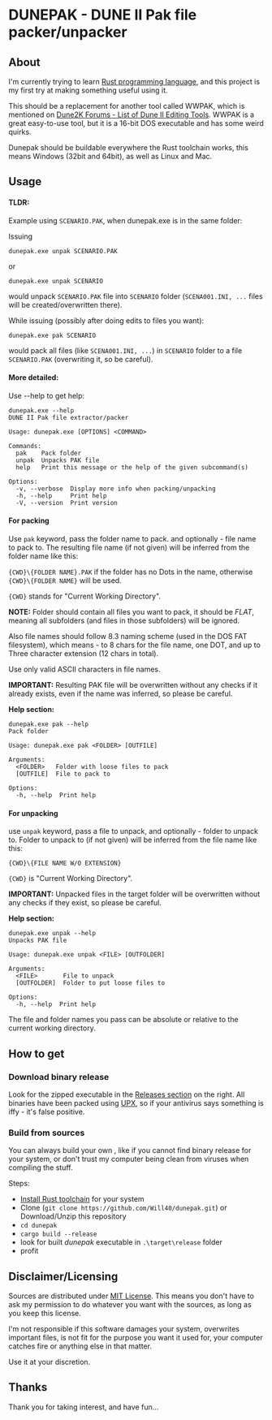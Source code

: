 # DUNEPAK - DUNE II Pak file packer/unpacker

## About
I'm currently trying to learn [Rust programming language](https://www.rust-lang.org/), and this project is my first try at making something useful using it.

This should be a replacement for another tool called WWPAK, which is mentioned on [Dune2K Forums - List of Dune II Editing Tools](https://forum.dune2k.com/topic/19752-list-of-dune-ii-editing-tools/). WWPAK is a great easy-to-use tool, but it is a 16-bit DOS executable and has some weird quirks.

Dunepak should be buildable everywhere the Rust toolchain works, this means Windows (32bit and 64bit), as well as Linux and Mac.

## Usage

#### TLDR:

Example using `SCENARIO.PAK`, when dunepak.exe is in the same folder:

Issuing 
```
dunepak.exe unpak SCENARIO.PAK
```
or 
```
dunepak.exe unpak SCENARIO
``` 
would unpack `SCENARIO.PAK` file into `SCENARIO` folder (`SCENA001.INI, ...` files will be created/overwritten there).

While issuing (possibly after doing edits to files you want):
```
dunepak.exe pak SCENARIO
``` 
would pack all files (like `SCENA001.INI, ...`) in `SCENARIO` folder to a file `SCENARIO.PAK` (overwriting it, so be careful).

#### More detailed: 

Use --help to get help:
```
dunepak.exe --help
DUNE II Pak file extractor/packer

Usage: dunepak.exe [OPTIONS] <COMMAND>

Commands:
  pak    Pack folder
  unpak  Unpacks PAK file
  help   Print this message or the help of the given subcommand(s)

Options:
  -v, --verbose  Display more info when packing/unpacking
  -h, --help     Print help
  -V, --version  Print version
```
  
#### For packing 
Use `pak` keyword, pass the folder name to pack. and optionally - file name to pack to. The resulting file name  (if not given) will be inferred from the folder name like this: 

`{CWD}\{FOLDER NAME}.PAK` if the folder has no Dots in the name, otherwise `{CWD}\{FOLDER NAME}` will be used. 

`{CWD}` stands for "Current Working Directory".

**NOTE:** Folder should contain all files you want to pack, it should be *FLAT*, meaning all subfolders (and files in those subfolders) will be ignored. 

Also file names should follow 8.3 naming scheme (used in the DOS FAT filesystem), which means - to 8 chars for the file name, one DOT, and up to Three character extension (12 chars in total). 

Use only valid ASCII characters in file names.

**IMPORTANT:** Resulting PAK file will be overwritten without any checks if it already exists, even if the name was inferred, so please be careful.

**Help section:**
```
dunepak.exe pak --help
Pack folder

Usage: dunepak.exe pak <FOLDER> [OUTFILE]

Arguments:
  <FOLDER>   Folder with loose files to pack
  [OUTFILE]  File to pack to

Options:
  -h, --help  Print help
```

#### For unpacking 
use `unpak` keyword, pass a file to unpack, and optionally - folder to unpack to.
Folder to unpack to (if not given) will be inferred from the file name like this:

`{CWD}\{FILE NAME W/O EXTENSION}`

  `{CWD}` is "Current Working Directory".

**IMPORTANT:** Unpacked files in the target folder will be overwritten without any checks if they exist, so please be careful.

**Help section:**
```
dunepak.exe unpak --help
Unpacks PAK file

Usage: dunepak.exe unpak <FILE> [OUTFOLDER]

Arguments:
  <FILE>       File to unpack
  [OUTFOLDER]  Folder to put loose files to

Options:
  -h, --help  Print help
```

The file and folder names you pass can be absolute or relative to the current working directory.

## How to get
### Download binary release
Look for the zipped executable in the [Releases section](https://github.com/Will40/dunepak/releases) on the right.
All binaries have been packed using [UPX](https://upx.github.io/), so if your antivirus says something is iffy - it's false positive.

### Build from sources
You can always build your own , like if you cannot find binary release for your system, or don't trust my computer being clean from viruses when compiling the stuff.

Steps:
- [Install Rust toolchain](https://www.rust-lang.org/tools/install) for your system
- Clone (`git clone https://github.com/Will40/dunepak.git`) or Download/Unzip this repository
- `cd dunepak`
- `cargo build --release`
- look for built *dunepak* executable in `.\target\release` folder
- profit

## Disclaimer/Licensing
Sources are distributed under [MIT License](https://opensource.org/license/mit/). This means you don't have to ask my permission to do whatever you want with the sources, as long as you keep this license.

I'm not responsible if this software damages your system, overwrites important files, is not fit for the purpose you want it used for, your computer catches fire or anything else in that matter.

Use it at your discretion.

## Thanks
Thank you for taking interest, and have fun...
